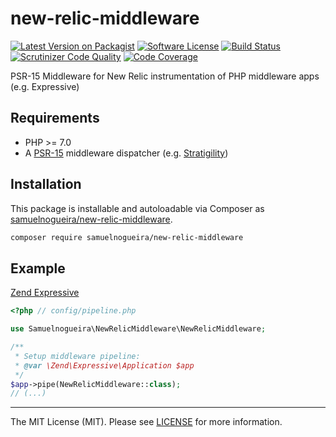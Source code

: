 # new-relic-middleware

[![Latest Version on Packagist][ico-version]][link-packagist]
[![Software License][ico-license]](LICENSE)
[![Build Status](https://scrutinizer-ci.com/g/samuelnogueira/new-relic-middleware/badges/build.png?b=master)](https://scrutinizer-ci.com/g/samuelnogueira/new-relic-middleware/build-status/master)
[![Scrutinizer Code Quality](https://scrutinizer-ci.com/g/samuelnogueira/new-relic-middleware/badges/quality-score.png?b=master)](https://scrutinizer-ci.com/g/samuelnogueira/new-relic-middleware/?branch=master)
[![Code Coverage](https://scrutinizer-ci.com/g/samuelnogueira/new-relic-middleware/badges/coverage.png?b=master)](https://scrutinizer-ci.com/g/samuelnogueira/new-relic-middleware/?branch=master)

PSR-15 Middleware for New Relic instrumentation of PHP middleware apps (e.g. Expressive)

## Requirements

* PHP >= 7.0
* A [PSR-15](https://www.php-fig.org/psr/psr-15/) middleware dispatcher (e.g. [Stratigility](https://github.com/zendframework/zend-stratigility))

## Installation

This package is installable and autoloadable via Composer as [samuelnogueira/new-relic-middleware](https://packagist.org/packages/samuelnogueira/new-relic-middleware).

```sh
composer require samuelnogueira/new-relic-middleware
```

## Example
[Zend Expressive](https://docs.zendframework.com/zend-expressive/)
```php
<?php // config/pipeline.php

use Samuelnogueira\NewRelicMiddleware\NewRelicMiddleware;

/**
 * Setup middleware pipeline:
 * @var \Zend\Expressive\Application $app
 */
$app->pipe(NewRelicMiddleware::class);
// (...)
```

---

The MIT License (MIT). Please see [LICENSE](LICENSE) for more information.

[ico-version]: https://img.shields.io/packagist/v/samuelnogueira/new-relic-middleware.svg?style=flat-square
[ico-license]: https://img.shields.io/badge/license-MIT-brightgreen.svg?style=flat-square

[link-packagist]: https://packagist.org/packages/samuelnogueira/new-relic-middleware
